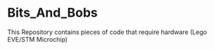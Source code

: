 # Bits_And_Bobs
This Repository contains pieces of code that require hardware (Lego EVE/STM Microchip)
